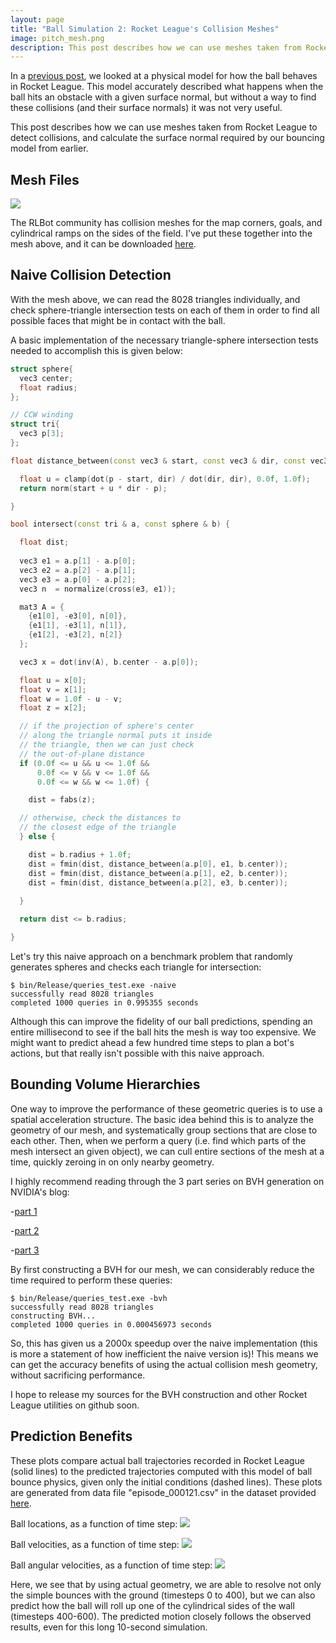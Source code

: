 ```yaml
---
layout: page
title: "Ball Simulation 2: Rocket League's Collision Meshes"
image: pitch_mesh.png
description: This post describes how we can use meshes taken from Rocket League to detect collisions, allowing us to predict precisely where the ball will be for the next few seconds.
---
```


In a [previous post](/rocket_league/ball_simulation_1/), 
we looked at a physical model for how the ball behaves in Rocket League.
This model accurately described what happens when the ball hits an
obstacle with a given surface normal, but without a way to find
these collisions (and their surface normals) it was not very useful.

This post describes how we can use meshes taken from Rocket League
to detect collisions, and calculate the surface normal required by 
our bouncing model from earlier.

## Mesh Files

![](../images/pitch_mesh.png)

The RLBot community has collision meshes for the map corners, goals, and 
cylindrical ramps on the sides of the field. I've put these together
into the mesh above, and it can be downloaded 
[here](/notes/RocketLeague/pitch.obj).

## Naive Collision Detection

With the mesh above, we can read the 8028 triangles individually,
and check sphere-triangle intersection tests on each of them in
order to find all possible faces that might be in contact with the
ball. 

A basic implementation of the necessary triangle-sphere intersection
tests needed to accomplish this is given below:

~~~cpp
struct sphere{
  vec3 center;
  float radius;
};

// CCW winding
struct tri{
  vec3 p[3];
};

float distance_between(const vec3 & start, const vec3 & dir, const vec3 & p) {

  float u = clamp(dot(p - start, dir) / dot(dir, dir), 0.0f, 1.0f);
  return norm(start + u * dir - p);

}

bool intersect(const tri & a, const sphere & b) {

  float dist;
    
  vec3 e1 = a.p[1] - a.p[0];
  vec3 e2 = a.p[2] - a.p[1];
  vec3 e3 = a.p[0] - a.p[2];
  vec3 n  = normalize(cross(e3, e1));

  mat3 A = {
    {e1[0], -e3[0], n[0]},
    {e1[1], -e3[1], n[1]},
    {e1[2], -e3[2], n[2]}
  };

  vec3 x = dot(inv(A), b.center - a.p[0]);

  float u = x[0];
  float v = x[1];
  float w = 1.0f - u - v;
  float z = x[2];

  // if the projection of sphere's center 
  // along the triangle normal puts it inside
  // the triangle, then we can just check
  // the out-of-plane distance
  if (0.0f <= u && u <= 1.0f &&
      0.0f <= v && v <= 1.0f &&
      0.0f <= w && w <= 1.0f) {

    dist = fabs(z);

  // otherwise, check the distances to
  // the closest edge of the triangle
  } else {

    dist = b.radius + 1.0f;
    dist = fmin(dist, distance_between(a.p[0], e1, b.center));
    dist = fmin(dist, distance_between(a.p[1], e2, b.center));
    dist = fmin(dist, distance_between(a.p[2], e3, b.center));
    
  }

  return dist <= b.radius;

}
~~~

Let's try this naive approach on a benchmark problem that
randomly generates spheres and checks each triangle for
intersection:

~~~
$ bin/Release/queries_test.exe -naive
successfully read 8028 triangles
completed 1000 queries in 0.995355 seconds
~~~

Although this can improve the fidelity of our ball predictions,
spending an entire millisecond to see if the ball hits the
mesh is way too expensive. We might want to predict ahead 
a few hundred time steps to plan a bot's actions, but 
that really isn't possible with this naive approach.

## Bounding Volume Hierarchies

One way to improve the performance of these geometric queries
is to use a spatial acceleration structure. The basic idea behind
this is to analyze the geometry of our mesh, and systematically
group sections that are close to each other. Then, when we perform
a query (i.e. find which parts of the mesh intersect an given object),
we can cull entire sections of the mesh at a time, quickly zeroing in
on only nearby geometry.

I highly recommend reading through the 3 part series on BVH generation
on NVIDIA's blog:

-[part 1](https://devblogs.nvidia.com/thinking-parallel-part-i-collision-detection-gpu/)

-[part 2](https://devblogs.nvidia.com/thinking-parallel-part-ii-tree-traversal-gpu/)

-[part 3](https://devblogs.nvidia.com/thinking-parallel-part-iii-tree-construction-gpu/)

By first constructing a BVH for our mesh, we can considerably reduce the
time required to perform these queries:

~~~
$ bin/Release/queries_test.exe -bvh
successfully read 8028 triangles
constructing BVH...
completed 1000 queries in 0.000456973 seconds
~~~

So, this has given us a 2000x speedup over the naive implementation (this
is more a statement of how inefficient the naive version is)! This means
we can get the accuracy benefits of using the actual collision mesh geometry,
without sacrificing performance.

I hope to release my sources for the BVH construction and other
Rocket League utilities on github soon.

## Prediction Benefits

These plots compare actual ball trajectories recorded in Rocket
League (solid lines) to the predicted trajectories computed with
this model of ball bounce physics, given only the initial conditions
(dashed lines). These plots are generated from data file 
"episode\_000121.csv" in the dataset provided 
[here](ball_bounce_data.zip).

Ball locations, as a function of time step:
![](../images/bounce_roll_positions.png)

Ball velocities, as a function of time step:
![](../images/bounce_roll_velocities.png)

Ball angular velocities, as a function of time step:
![](../images/bounce_roll_angular_velocities.png)

Here, we see that by using actual geometry, we are able to
resolve not only the simple bounces with the ground (timesteps 0 to 400),
but we can also predict how the ball will roll up one of the cylindrical
sides of the wall (timesteps 400-600). The predicted motion closely 
follows the observed results, even for this long 10-second simulation.
